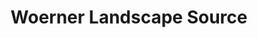 ---
title: "Woerner Landscape Source"
url: /pensacola/woerner-landscape-source/
shop: Garten-Center
---